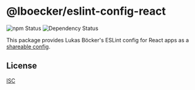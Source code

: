 # @lboecker/eslint-config-react

![npm Status](https://img.shields.io/npm/v/@lboecker/eslint-config-react)
![Dependency Status](https://img.shields.io/librariesio/release/npm/@lboecker/eslint-config-react)

This package provides Lukas Böcker's ESLint config for React apps as a
[shareable config][].

## License

[ISC](LICENSE)

[shareable config]:
  https://eslint.org/docs/user-guide/configuring/configuration-files#using-a-shareable-configuration-package

